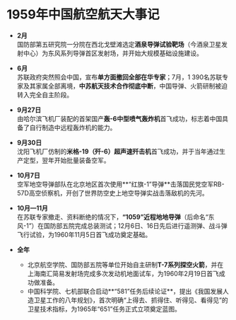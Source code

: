 # 1959年中国航空航天大事记

- **2月**  
  国防部第五研究院一分院在西北戈壁滩选定**酒泉导弹试验靶场**（今酒泉卫星发射中心）为东风系列导弹首区发射场，并开始大规模基础设施建设。

- **6月**  
  苏联政府突然照会中国，宣布**单方面撤回全部在华专家**；7月，1 390名苏联专家及其家属全部离境，**中苏航天技术合作彻底中断**，中国导弹、火箭研制被迫转入完全自主阶段。

- **9月27日**  
  由哈尔滨飞机厂装配的首架国产**轰-6中型喷气轰炸机**首飞成功，标志着中国具备了自行制造中远程轰炸机的能力。

- **9月30日**  
  沈阳飞机厂仿制的**米格-19（歼-6）超声速歼击机**首飞成功，并于当年通过生产定型，翌年开始批量装备空军。

- **10月7日**  
  空军地空导弹部队在北京地区首次使用**“红旗-1”导弹**击落国民党空军RB-57D高空侦察机，开创了世界防空史上地空导弹实战击落敌机的先河。

- **10月—11月**  
  在苏联专家撤走、资料断绝的情况下，**“1059”近程地地导弹**（后命名“东风-1”）在国防部五院完成总装测试；12月6日、16日先后进行遥测弹、战斗弹飞行试验，为1960年11月5日首飞成功奠定基础。

- **全年**  
  - 北京航空学院、国防部五院等单位开始自主研制**T-7系列探空火箭**，并在上海南汇简易发射场完成多次发动机地面试车，为1960年2月19日首飞成功做准备。  
  - 中国科学院、七机部联合启动**“581”任务后续论证**，提出《我国发展人造卫星工作的八年规划》，首次明确“上得去、抓得住、听得见、看得见”的卫星技术指标，为1965年“651”任务正式立项奠定蓝图。